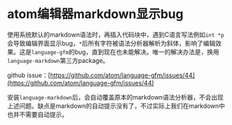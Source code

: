 # atom编辑器markdown显示bug

使用系统默认的markdown语法时，再插入代码块中，遇到C语言写法例如`int *p`会导致编辑界面显示bug，`*`后所有字符被语法分析器解析为斜体，影响了编辑效果。这是`language-gfm`的bug，直到现在也未能解决。唯一的解决办法是，换用`language-markdown`第三方package。

github issue：[https://github.com/atom/language-gfm/issues/44](https://github.com/atom/language-gfm/issues/44)

安装`language-markdown`后，会自动覆盖原本的markdown语法分析器，不会出现上述问题。缺点是markdown的自动提示没有了，不过实际上我们在markdown中也并不需要自动提示。
